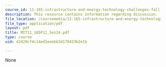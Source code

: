 ```yaml
---
course_id: 11-165-infrastructure-and-energy-technology-challenges-fall-2011
description: This resource contains information regarding discussion.
file_location: /coursemedia/11-165-infrastructure-and-energy-technology-challenges-fall-2011/42429cf4c14ed2eeebb3d170423b2e1b_MIT11_165F11_Ses24.pdf
file_type: application/pdf
layout: pdf
title: MIT11_165F11_Ses24.pdf
type: course
uid: 42429cf4c14ed2eeebb3d170423b2e1b

---
```

None